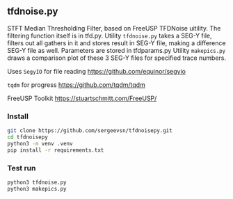## tfdnoise.py

STFT Median Thresholding Filter, based on FreeUSP TFDNoise uitility.
The filtering function itself is in tfd.py.
Utility ```tfdnoise.py``` takes a SEG-Y file, filters out all gathers in it 
and stores result in SEG-Y file, making a difference SEG-Y file as well.
Parameters are stored in tfdparams.py
Utility ```makepics.py``` draws a comparison plot of these 3 SEG-Y files for specified trace numbers.

Uses ```SegyIO``` for file reading https://github.com/equinor/segyio

```tqdm``` for progress https://github.com/tqdm/tqdm

FreeUSP Toolkit https://stuartschmitt.com/FreeUSP/

### Install
```bash
git clone https://github.com/sergeevsn/tfdnoisepy.git
cd tfdnoisepy
python3 -m venv .venv
pip install -r requirements.txt
```

### Test run
```bash
python3 tfdnoise.py
python3 makepics.py
```
